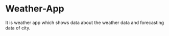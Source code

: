 # Weather-App
It is weather app which shows data about the weather data and forecasting data of city.
